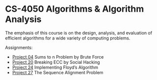 # CS-4050 Algorithms &amp; Algorithm Analysis

The emphasis of this course is on the design, analysis, and evaluation of efficient algorithms for a wide variety of computing problems.

Assignments:
- [Project 04](Project%2004/) Sums to n Problem by Brute Force
- [Project 20](Project%2020/) Breaking ECC by Social Hacking
- [Project 24](Project%2024/) Implementing Floyd’s Algorithm
- [Project 27](Project%2027/) The Sequence Alignment Problem
